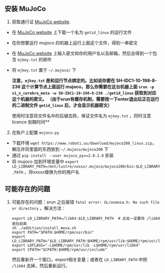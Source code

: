## 安装 MuJoCo
1. 获取通行证 [MuJoCo website](https://www.roboti.us/license.html). 

* 在 [MuJoCo website](https://www.roboti.us/license.html) 上下载一个名为 `getid_linux` 的运行文件
* 在你想要运行 mujoco 的机器上运行上面这个文件，得到一串密文
* 在 [MuJoCo website](https://www.roboti.us/license.html) 上输入密文和你的用户名以及邮箱，然后会得到一个包含 `mjkey.txt` 的邮件
* 将 `mjkey.txt` 置于 `~/.mujoco/` 下

    **注意，`mjkey.txt` 是和运行节点绑定的。比如说你要在 SH-IDC1-10-198-8-236 这个计算节点上面运行 mujoco，那么你需要在这台机器上面 
    `srun -p vi_x_cerebra_meta -w SH-IDC1-10-198-8-236 ./getid_linux` 获取到对应这个机器的密文。
    （由于srun有缓存机制，需要按一下enter退出后正在运行的二进制文件 `getid_linux` 后，才会显示机器密文）**

    使用时注意将文件名中的后缀去除，保证文件名为 `mjkey.txt` ，同时注意 licence 到期时间**

2. 在账户上配置 ``mujoco-py``

* 下载环境 `wget https://www.roboti.us/download/mujoco200_linux.zip`，解压并将里面的东西放到 `~/.mujoco/mujoco200` 下
* 通过 `pip install --user mujoco_py==2.0.2.8` 安装
* 将 mujoco 加到环境变量中 `export LD_LIBRARY_PATH=/mnt/lustre/xxxxx/.mujoco/mujoco200/bin:$LD_LIBRARY_PATH` ，将xxxxx替换为你的用户名


## 可能存在的问题

1. 可能存在的问题：srun 之后报错 `fatal error: GL/osmesa.h: No such file or directory` 。解决方法：

    ```
    export LD_LIBRARY_PATH=/lib64:$LD_LIBRARY_PATH  # 此处一定要将 /lib64 放在前面
    sh ./addition/install_mesa.sh
    export PATH="$PATH:$HOME/rpm/usr/bin"
    export LD_LIBRARY_PATH="$LD_LIBRARY_PATH:$HOME/rpm/usr/lib:$HOME/rpm/usr/lib64"
    export LDFLAGS="-L$HOME/rpm/usr/lib -L$HOME/rpm/usr/lib64"
    export CPATH="$CPATH:$HOME/rpm/usr/include"
    ```
    
    然后重新开一个窗口，export相关变量；或者在 `LD_LIBRARY_PATH` 中把 `/lib64` 去掉，然后重新运行。
